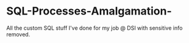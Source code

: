 # SQL-Processes-Amalgamation-
All the custom SQL stuff I've done for my job @ DSI with sensitive info removed. 

